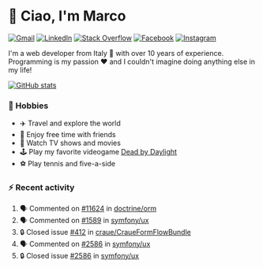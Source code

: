 # 👋 Ciao, I'm Marco

[![Gmail](https://img.shields.io/badge/Gmail-%23BB001B?style=flat-square&logo=gmail&logoColor=white)](mailto:gremo1982@gmail.com)
[![LinkedIn](https://img.shields.io/badge/LinkedIn-%230e76a8?style=flat-square&logo=linkedin)](https://www.linkedin.com/in/marco-polichetti)
[![Stack Overflow](https://img.shields.io/stackexchange/stackoverflow/r/220180?style=flat&logo=stackoverflow&label=Stack%20Overflow&color=%23F47F24)](https://stackoverflow.com/users/220180)
[![Facebook](https://img.shields.io/badge/-Facebook-%234267B2?style=flat-square&logo=facebook&logoColor=white)](https://www.facebook.com/marco.poliketti)
[![Instagram](https://img.shields.io/badge/-Instagram-%23C13584?style=flat-square&logo=instagram&logoColor=white)](https://www.instagram.com/marco.gremo)

I'm a web developer from Italy 🍕 with over 10 years of experience. Programming is my passion ❤️ and I couldn't imagine doing anything else in my life!

[![GitHub stats](https://github-readme-stats.vercel.app/api?username=gremo&show_icons=true&rank_icon=github&theme=transparent)](https://github.com/anuraghazra/github-readme-stats)

### 📅 Hobbies

- ✈️ Travel and explore the world
- 🍻 Enjoy free time with friends
- 🎥 Watch TV shows and movies
- 🕹️ Play my favorite videogame [Dead by Daylight](https://deadbydaylight.com)
- ⚽ Play tennis and five-a-side

### ⚡ Recent activity

<!--START_SECTION:activity-->
1. 🗣 Commented on [#11624](https://github.com/doctrine/orm/issues/11624#issuecomment-2988996789) in [doctrine/orm](https://github.com/doctrine/orm)
2. 🗣 Commented on [#1589](https://github.com/symfony/ux/issues/1589#issuecomment-2988899835) in [symfony/ux](https://github.com/symfony/ux)
3. 🔒 Closed issue [#412](https://github.com/craue/CraueFormFlowBundle/issues/412) in [craue/CraueFormFlowBundle](https://github.com/craue/CraueFormFlowBundle)
4. 🗣 Commented on [#2586](https://github.com/symfony/ux/issues/2586#issuecomment-2988893903) in [symfony/ux](https://github.com/symfony/ux)
5. 🔒 Closed issue [#2586](https://github.com/symfony/ux/issues/2586) in [symfony/ux](https://github.com/symfony/ux)
<!--END_SECTION:activity-->
